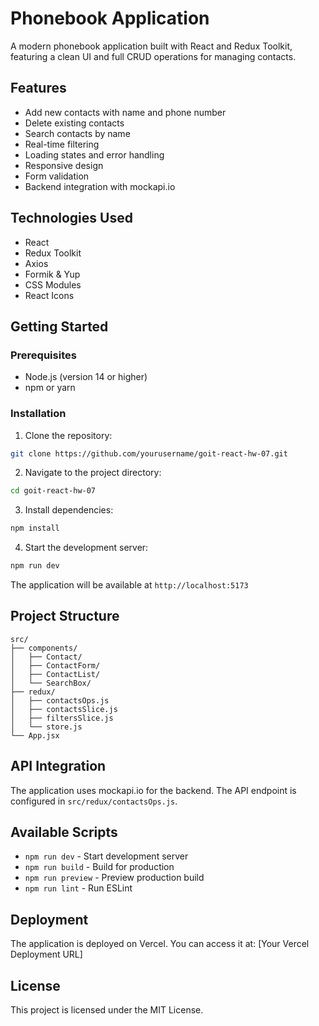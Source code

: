 # Phonebook Application

A modern phonebook application built with React and Redux Toolkit, featuring a clean UI and full CRUD operations for managing contacts.

## Features

- Add new contacts with name and phone number
- Delete existing contacts
- Search contacts by name
- Real-time filtering
- Loading states and error handling
- Responsive design
- Form validation
- Backend integration with mockapi.io

## Technologies Used

- React
- Redux Toolkit
- Axios
- Formik & Yup
- CSS Modules
- React Icons

## Getting Started

### Prerequisites

- Node.js (version 14 or higher)
- npm or yarn

### Installation

1. Clone the repository:
```bash
git clone https://github.com/yourusername/goit-react-hw-07.git
```

2. Navigate to the project directory:
```bash
cd goit-react-hw-07
```

3. Install dependencies:
```bash
npm install
```

4. Start the development server:
```bash
npm run dev
```

The application will be available at `http://localhost:5173`

## Project Structure

```
src/
├── components/
│   ├── Contact/
│   ├── ContactForm/
│   ├── ContactList/
│   └── SearchBox/
├── redux/
│   ├── contactsOps.js
│   ├── contactsSlice.js
│   ├── filtersSlice.js
│   └── store.js
└── App.jsx
```

## API Integration

The application uses mockapi.io for the backend. The API endpoint is configured in `src/redux/contactsOps.js`.

## Available Scripts

- `npm run dev` - Start development server
- `npm run build` - Build for production
- `npm run preview` - Preview production build
- `npm run lint` - Run ESLint

## Deployment

The application is deployed on Vercel. You can access it at: [Your Vercel Deployment URL]

## License

This project is licensed under the MIT License.
